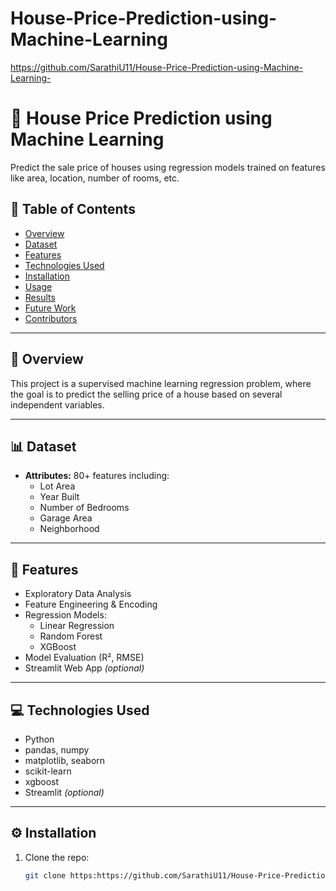 # House-Price-Prediction-using-Machine-Learning
https://github.com/SarathiU11/House-Price-Prediction-using-Machine-Learning-

# 🏡 House Price Prediction using Machine Learning

Predict the sale price of houses using regression models trained on features like area, location, number of rooms, etc.

## 📌 Table of Contents
- [Overview](#overview)
- [Dataset](#dataset)
- [Features](#features)
- [Technologies Used](#technologies-used)
- [Installation](#installation)
- [Usage](#usage)
- [Results](#results)
- [Future Work](#future-work)
- [Contributors](#contributors)

---

## 🧠 Overview
This project is a supervised machine learning regression problem, where the goal is to predict the selling price of a house based on several independent variables.

---

## 📊 Dataset

- **Attributes:** 80+ features including:
  - Lot Area
  - Year Built
  - Number of Bedrooms
  - Garage Area
  - Neighborhood

---

## 🧾 Features
- Exploratory Data Analysis
- Feature Engineering & Encoding
- Regression Models:
  - Linear Regression
  - Random Forest
  - XGBoost
- Model Evaluation (R², RMSE)
- Streamlit Web App *(optional)*

---

## 💻 Technologies Used
- Python
- pandas, numpy
- matplotlib, seaborn
- scikit-learn
- xgboost
- Streamlit *(optional)*

---

## ⚙️ Installation

1. Clone the repo:
   ```bash
   git clone https:https://github.com/SarathiU11/House-Price-Prediction-using-Machine-Learning

